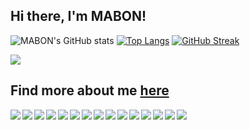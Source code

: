 
## Hi there, I'm MABON!

![MABON's GitHub stats](https://github-readme-stats.vercel.app/api?username=mabonmn&count_private=true&show_icons=true&theme=dark)
[![Top Langs](https://github-readme-stats.vercel.app/api/top-langs/?username=mabonmn&layout=compact&theme=dark)](https://github.com/mabonmn/github-readme-stats)  [![GitHub Streak](https://github-readme-streak-stats.herokuapp.com?user=mabonmn&theme=onedark_duo)](https://git.io/streak-stats)



![](https://komarev.com/ghpvc/?username=mabonmn)

## Find more about me [here](https://mabonmn.github.io/)



<img align="left" src="https://img.shields.io/badge/python-3670A0?style=for-the-badge&logo=python&logoColor=ffdd54"/>
<img align="left" src="https://img.shields.io/badge/java-%23ED8B00.svg?style=for-the-badge&logo=java&logoColor=white"/>
<img align="left" src="https://img.shields.io/badge/c++-%2300599C.svg?style=for-the-badge&logo=c%2B%2B&logoColor=white"/>
<img align="left" src="https://img.shields.io/badge/Anaconda-%2344A833.svg?style=for-the-badge&logo=anaconda&logoColor=white"/>
<img align="left" src="https://img.shields.io/badge/jupyter-%23FA0F00.svg?style=for-the-badge&logo=jupyter&logoColor=white"/>
<img align="left" src="https://img.shields.io/badge/TensorFlow-%23FF6F00.svg?style=for-the-badge&logo=TensorFlow&logoColor=white"/>
<img align="left" src="https://img.shields.io/badge/PyTorch-%23EE4C2C.svg?style=for-the-badge&logo=PyTorch&logoColor=white"/>
<img align="left" src="https://img.shields.io/badge/Keras-%23D00000.svg?style=for-the-badge&logo=Keras&logoColor=white"/>
<img align="left" src="https://img.shields.io/badge/numpy-%23013243.svg?style=for-the-badge&logo=numpy&logoColor=white"/>
<img align="left" src="https://img.shields.io/badge/pandas-%23150458.svg?style=for-the-badge&logo=pandas&logoColor=white"/>
<img align="left" src="https://img.shields.io/badge/Plotly-%233F4F75.svg?style=for-the-badge&logo=plotly&logoColor=white"/>
<img align="left" src="https://img.shields.io/badge/-Julia-9558B2?style=for-the-badge&logo=julia&logoColor=white"/>
<img align="left" src="https://img.shields.io/badge/PowerShell-%235391FE.svg?style=for-the-badge&logo=powershell&logoColor=white"/>
<img align="left" src="https://img.shields.io/badge/shell_script-%23121011.svg?style=for-the-badge&logo=gnu-bash&logoColor=white"/>
<img align="left" src="https://img.shields.io/badge/docker-%230db7ed.svg?style=for-the-badge&logo=docker&logoColor=white"/>


